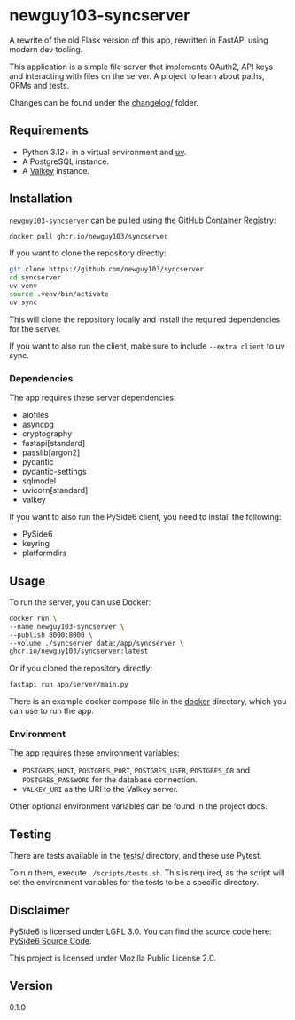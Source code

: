 # newguy103-syncserver

A rewrite of the old Flask version of this app, rewritten in FastAPI using modern dev tooling.

This application is a simple file server that implements OAuth2, API keys and interacting
with files on the server. A project to learn about paths, ORMs and tests.

Changes can be found under the [changelog/](changelog) folder.

## Requirements

* Python 3.12+ in a virtual environment and [uv](https://docs.astral.sh/uv/).
* A PostgreSQL instance.
* A [Valkey](https://valkey.io/) instance.

## Installation

`newguy103-syncserver` can be pulled using the GitHub Container Registry:

```bash
docker pull ghcr.io/newguy103/syncserver
```

If you want to clone the repository directly:

```bash
git clone https://github.com/newguy103/syncserver
cd syncserver
uv venv
source .venv/bin/activate
uv sync
```

This will clone the repository locally and install the required dependencies for the server.

If you want to also run the client, make sure to include `--extra client` to uv sync.

### Dependencies

The app requires these server dependencies:

* aiofiles
* asyncpg
* cryptography
* fastapi[standard]
* passlib[argon2]
* pydantic
* pydantic-settings
* sqlmodel
* uvicorn[standard]
* valkey

If you want to also run the PySide6 client, you need to install the following:

* PySide6
* keyring
* platformdirs

## Usage

To run the server, you can use Docker:

```bash
docker run \
--name newguy103-syncserver \
--publish 8000:8000 \
--volume ./syncserver_data:/app/syncserver \
ghcr.io/newguy103/syncserver:latest
```

Or if you cloned the repository directly:

```bash
fastapi run app/server/main.py
```

There is an example docker compose file in the [docker](docker/docker-compose.yml) directory,
which you can use to run the app.

### Environment

The app requires these environment variables:

* `POSTGRES_HOST`, `POSTGRES_PORT`, `POSTGRES_USER`, `POSTGRES_DB` and `POSTGRES_PASSWORD` for the database connection.
* `VALKEY_URI` as the URI to the Valkey server.

Other optional environment variables can be found in the project docs.

## Testing

There are tests available in the [tests/](tests) directory, and these use Pytest.

To run them, execute `./scripts/tests.sh`. This is required, as the script
will set the environment variables for the tests to be a specific directory.

## Disclaimer

PySide6 is licensed under LGPL 3.0. You can find the source code here:
[PySide6 Source Code](https://code.qt.io/cgit/pyside/pyside-setup.git/).

This project is licensed under Mozilla Public License 2.0.

## Version

0.1.0
